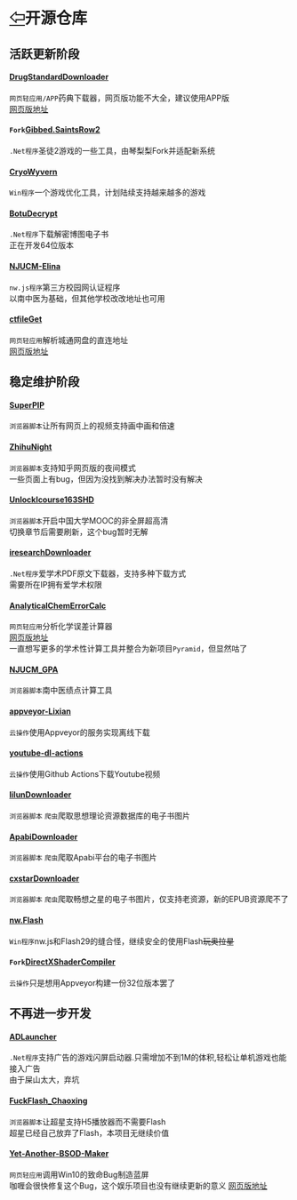 # [⇦][]开源仓库  
## 活跃更新阶段  
#### [DrugStandardDownloader](https://github.com/qinlili23333/DrugStandardDownloader)  
`网页轻应用/APP`药典下载器，网页版功能不大全，建议使用APP版  
[网页版地址](https://drug.qinlili.bid)  
#### `Fork`[Gibbed.SaintsRow2](https://github.com/qinlili23333/Gibbed.SaintsRow2)  
`.Net程序`圣徒2游戏的一些工具，由琴梨梨Fork并适配新系统  
#### [CryoWyvern](https://github.com/qinlili23333/CryoWyvern)  
`Win程序`一个游戏优化工具，计划陆续支持越来越多的游戏  
#### [BotuDecrypt](https://github.com/qinlili23333/BotuDecrypt)  
`.Net程序`下载解密博图电子书  
正在开发64位版本  
#### [NJUCM-Elina](https://github.com/qinlili23333/NJUCM-Elina)  
`nw.js程序`第三方校园网认证程序  
以南中医为基础，但其他学校改改地址也可用  
#### [ctfileGet](https://github.com/qinlili23333/ctfileGet)  
`网页轻应用`解析城通网盘的直连地址  
[网页版地址](https://ctfile.qinlili.bid)  

## 稳定维护阶段  
#### [SuperPIP](https://github.com/qinlili23333/SuperPIP)  
`浏览器脚本`让所有网页上的视频支持画中画和倍速  
#### [ZhihuNight](https://github.com/qinlili23333/ZhihuNight)  
`浏览器脚本`支持知乎网页版的夜间模式  
一些页面上有bug，但因为没找到解决办法暂时没有解决  
#### [UnlockIcourse163SHD](https://github.com/qinlili23333/UnlockIcourse163SHD)  
`浏览器脚本`开启中国大学MOOC的非全屏超高清  
切换章节后需要刷新，这个bug暂时无解  
#### [iresearchDownloader](https://github.com/qinlili23333/iresearchDownloader)  
`.Net程序`爱学术PDF原文下载器，支持多种下载方式  
需要所在IP拥有爱学术权限  
#### [AnalyticalChemErrorCalc](https://github.com/qinlili23333/AnalyticalChemErrorCalc)  
`网页轻应用`分析化学误差计算器  
[网页版地址](https://acc.qinlili.bid)  
一直想写更多的学术性计算工具并整合为新项目`Pyramid`，但显然咕了  
#### [NJUCM_GPA](https://github.com/qinlili23333/NJUCM_GPA)  
`浏览器脚本`南中医绩点计算工具  
#### [appveyor-Lixian](https://github.com/qinlili23333/appveyor-Lixian)  
`云操作`使用Appveyor的服务实现离线下载  
#### [youtube-dl-actions](https://github.com/qinlili23333/youtube-dl-actions)  
`云操作`使用Github Actions下载Youtube视频  
#### [lilunDownloader](https://github.com/qinlili23333/lilunDownloader)  
`浏览器脚本` `爬虫`爬取思想理论资源数据库的电子书图片  
#### [ApabiDownloader](https://github.com/qinlili23333/ApabiDownloader)  
`浏览器脚本` `爬虫`爬取Apabi平台的电子书图片  
#### [cxstarDownloader](https://github.com/qinlili23333/)  
`浏览器脚本` `爬虫`爬取畅想之星的电子书图片，仅支持老资源，新的EPUB资源爬不了  
#### [nw.Flash](https://github.com/qinlili23333/)  
`Win程序`nw.js和Flash29的缝合怪，继续安全的使用Flash~~玩奥拉星~~  
#### `Fork`[DirectXShaderCompiler](https://github.com/qinlili23333/DirectXShaderCompiler)  
`云操作`只是想用Appveyor构建一份32位版本罢了  

## 不再进一步开发  
#### [ADLauncher](https://github.com/qinlili23333/ADLauncher)  
`.Net程序`支持广告的游戏闪屏启动器.只需增加不到1M的体积,轻松让单机游戏也能接入广告  
由于屎山太大，弃坑  
#### [FuckFlash_Chaoxing](https://github.com/qinlili23333/FuckFlash_Chaoxing)  
`浏览器脚本`让超星支持H5播放器而不需要Flash  
超星已经自己放弃了Flash，本项目无继续价值  
#### [Yet-Another-BSOD-Maker](https://github.com/qinlili23333/Yet-Another-BSOD-Maker)  
`网页轻应用`调用Win10的致命Bug制造蓝屏  
咖喱会很快修复这个Bug，这个娱乐项目也没有继续更新的意义
[网页版地址](https://bsod.qinlili.bid)  



[⇦]: README.md
